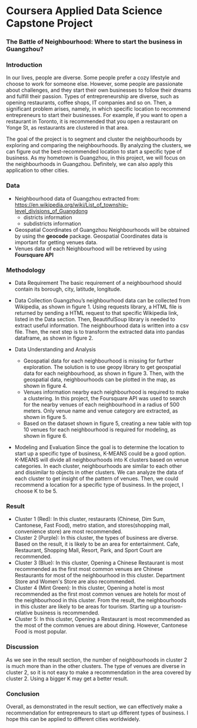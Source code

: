 # Coursera Applied Data Science Capstone Project
### The Battle of Neighbourhood: Where to start the business in Guangzhou?

### Introduction 

In our lives, people are diverse. Some people prefer a cozy lifestyle and choose to work for someone else. However, some people are passionate about challenges, and they start their own businesses to follow their dreams and fulfill their passion. Types of entrepreneurship are diverse, such as opening restaurants, coffee shops, IT companies and so on. Then, a significant problem arises, namely, in which specific location to recommend entrepreneurs to start their businesses. For example, if you want to open a restaurant in Toronto, it is recommended that you open a restaurant on Yonge St, as restaurants are clustered in that area.

The goal of the project is to segment and cluster the neighbourhoods by exploring and comparing the neighbourhoods. By analyzing the clusters, we can figure out the best-recommended location to start a specific type of business. As my hometown is Guangzhou, in this project, we will focus on the neighbourhoods in Guangzhou. Definitely, we can also apply this application to other cities.

### Data

- Neighbourhood data of Guangzhou extracted from: https://en.wikipedia.org/wiki/List_of_township-level_divisions_of_Guangdong  
  - districts information
  - subdistricts information
- Geospatial Coordinates of Guangzhou Neighbourhoods will be obtained by using the **geocode** package. Geospatial Coordinates data is important for getting venues data.
- Venues data of each Neighbourhood will be retrieved by using **Foursquare API**

### Methodology
- Data Requirement
The basic requirement of a neighbourhood should contain its borough, city, latitude, longitude.
- Data Collection
Guangzhou’s neighbourhood data can be collected from Wikipedia, as shown in figure 1. Using requests library, a HTML file is returned  by sending a HTML request to that specific Wikipedia link, listed in the Data section. Then, BeautifulSoup library is needed to extract useful information. The neighbourhood data is written into a csv file. Then, the next step is to transform the extracted data into pandas dataframe, as shown in figure 2.

- Data Understanding and Analysis
  - Geospatial data for each neighbourhood is missing for further exploration. The solution is to use geopy library to get geospatial data for each neighbourhood, as shown in figure 3. Then, with the geospatial data, neighbourhoods can be plotted in the map, as shown in figure 4.
  - Venues information nearby each neighbourhood is required to make a clustering. In this project, the Foursquare API was used to search for the nearby venues of each neighbourhood in a radius of 500 meters. Only venue name and venue category are extracted, as shown in figure 5.
  - Based on the dataset shown in figure 5, creating a new table with top 10 venues for each neighbourhood is required for modeling, as shown in figure 6.
- Modeling and Evaluation
Since the goal is to determine the location to start up a specific type of business, K-MEANS could be a good option. K-MEANS will divide all neighbourhoods into K clusters based on venue categories. In each cluster, neighbourhoods are similar to each other and dissimilar to objects in other clusters. We can analyze the data of each cluster to get insight of the pattern of venues. Then, we could recommend a location for a specific type of business. In the project, I choose K to be 5.

### Result
- Cluster 1 (Red): In this cluster, restaurants (Chinese, Dim Sum, Cantonese, Fast Food), metro station, and stores(shopping mall, convenience store) are most recommended.
- Cluster 2 (Purple): In this cluster, the types of business are diverse. Based on the result, it is likely to be an area for entertainment. Cafe, Restaurant, Shopping Mall, Resort, Park, and Sport Court are recommended.
- Cluster 3 (Blue): In this cluster, Opening a Chinese Restaurant is most recommended as the first most common venues are Chinese Restaurants for most of the neighbourhood in this cluster. Department Store and Women's Store are also recommended.
- Cluster 4 (Mint Green): In this cluster, Opening a hotel is most recommended as the first most common venues are hotels for most of the neighbourhood in this cluster. From the result, the neighbourhoods in this cluster are likely to be areas for tourism. Starting up a tourism-relative business is recommended.
- Cluster 5: In this cluster, Opening a Restaurant is most recommended as the most of the common venues are about dining. However, Cantonese Food is most popular.

### Discussion
As we see in the result section, the number of neighbourhoods in cluster 2 is much more than in the other clusters. The type of venues are diverse in cluster 2, so it is not easy to make a recommendation in the area covered by cluster 2. Using a bigger K may get a better result.

### Conclusion
Overall, as demonstrated in the result section, we can effectively make a recommendation for entrepreneurs to start up different types of business. I hope this can be applied to different cities worldwidely.
